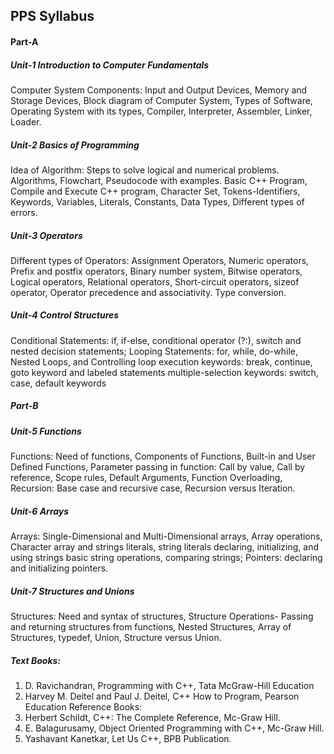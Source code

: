 ## PPS Syllabus

#### Part-A
##### Unit-1 Introduction to Computer Fundamentals
Computer System Components: Input and Output Devices, Memory and Storage Devices,
Block diagram of Computer System, Types of Software, Operating System with its types,
Compiler, Interpreter, Assembler, Linker, Loader.
##### Unit-2 Basics of Programming
Idea of Algorithm: Steps to solve logical and numerical problems. Algorithms, Flowchart,
Pseudocode with examples. Basic C++ Program, Compile and Execute C++ program,
Character Set, Tokens-Identifiers, Keywords, Variables, Literals, Constants, Data Types,
Different types of errors.
##### Unit-3 Operators
Different types of Operators: Assignment Operators, Numeric operators, Prefix and postfix
operators, Binary number system, Bitwise operators, Logical operators, Relational operators, Short-circuit operators, sizeof operator, Operator precedence and associativity. Type conversion.
##### Unit-4 Control Structures
Conditional Statements: if, if-else, conditional operator (?:), switch and nested decision
statements; Looping Statements: for, while, do-while, Nested Loops, and Controlling loop
execution keywords: break, continue, goto keyword and labeled statements multiple-selection
keywords: switch, case, default keywords
##### Part-B
##### Unit-5 Functions
Functions: Need of functions, Components of Functions, Built-in and User Defined
Functions, Parameter passing in function: Call by value, Call by reference, Scope rules,
Default Arguments, Function Overloading, Recursion: Base case and recursive case,
Recursion versus Iteration.
##### Unit-6 Arrays
Arrays: Single-Dimensional and Multi-Dimensional arrays, Array operations, Character array
and strings literals, string literals declaring, initializing, and using strings basic string operations, comparing strings; Pointers: declaring and initializing pointers.
##### Unit-7 Structures and Unions
Structures: Need and syntax of structures, Structure Operations- Passing and returning
structures from functions, Nested Structures, Array of Structures, typedef, Union, Structure versus Union.

##### Text Books:
1. D. Ravichandran, Programming with C++, Tata McGraw-Hill Education
2. Harvey M. Deitel and Paul J. Deitel, C++ How to Program, Pearson Education
Reference Books:
1. Herbert Schildt, C++: The Complete Reference, Mc-Graw Hill.
2. E. Balagurusamy, Object Oriented Programming with C++, Mc-Graw Hill.
3. Yashavant Kanetkar, Let Us C++, BPB Publication.
